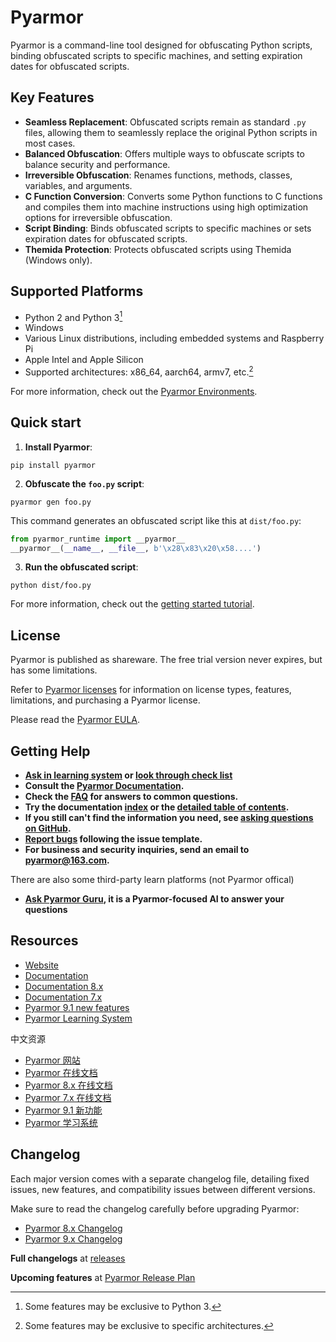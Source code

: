 # Pyarmor

Pyarmor is a command-line tool designed for obfuscating Python scripts, binding obfuscated scripts to specific machines, and setting expiration dates for obfuscated scripts.

## Key Features

- **Seamless Replacement**: Obfuscated scripts remain as standard `.py` files, allowing them to seamlessly replace the original Python scripts in most cases.
- **Balanced Obfuscation**: Offers multiple ways to obfuscate scripts to balance security and performance.
- **Irreversible Obfuscation**: Renames functions, methods, classes, variables, and arguments.
- **C Function Conversion**: Converts some Python functions to C functions and compiles them into machine instructions using high optimization options for irreversible obfuscation.
- **Script Binding**: Binds obfuscated scripts to specific machines or sets expiration dates for obfuscated scripts.
- **Themida Protection**: Protects obfuscated scripts using Themida (Windows only).

## Supported Platforms

- Python 2 and Python 3[^1]
- Windows
- Various Linux distributions, including embedded systems and Raspberry Pi
- Apple Intel and Apple Silicon
- Supported architectures: x86_64, aarch64, armv7, etc.[^2]

For more information, check out the [Pyarmor Environments][encironments].

[^1]: Some features may be exclusive to Python 3.
[^2]: Some features may be exclusive to specific architectures.

[encironments]: https://pyarmor.readthedocs.io/en/stable/reference/environments.html

## Quick start

1. **Install Pyarmor**:
```shell
pip install pyarmor
```

2. **Obfuscate the `foo.py` script**:
```shell
pyarmor gen foo.py
```

This command generates an obfuscated script like this at `dist/foo.py`:

```python
from pyarmor_runtime import __pyarmor__
__pyarmor__(__name__, __file__, b'\x28\x83\x20\x58....')
```

3. **Run the obfuscated script**:
```shell
python dist/foo.py
```

For more information, check out the [getting started tutorial][tutorial].

[tutorial]: https://pyarmor.readthedocs.io/en/stable/tutorial/getting-started.html

## License

Pyarmor is published as shareware. The free trial version never expires, but has some limitations.

Refer to [Pyarmor licenses][licenses] for information on license types, features, limitations, and purchasing a Pyarmor license.

Please read the [Pyarmor EULA](LICENSE).

[licenses]: https://pyarmor.readthedocs.io/en/latest/licenses.html

## Getting Help

- **[Ask in learning system][askeke] or [look through check list][checklist]**
- **Consult the [Pyarmor Documentation][doc].**
- **Check the [FAQ][faq] for answers to common questions.**
- **Try the documentation [index][genindex] or the [detailed table of contents][mastertoc].**
- **If you still can't find the information you need, see [asking questions on GitHub][asking].**
- **[Report bugs][issues] following the issue template.**
- **For business and security inquiries, send an email to <pyarmor@163.com>.**

There are also some third-party learn platforms (not Pyarmor offical)

- **[Ask Pyarmor Guru][gurubase], it is a Pyarmor-focused AI to answer your questions**

## Resources

* [Website](https://pyarmor.dashingsoft.com)
* [Documentation][doc]
* [Documentation 8.x](https://pyarmor.readthedocs.io/en/v8.5.12/)
* [Documentation 7.x](https://pyarmor.readthedocs.io/en/v7.7/)
* [Pyarmor 9.1 new features](https://eke.dashingsoft.com/pyarmor/docs/en/index.html)
* [Pyarmor Learning System](https://eke.dashingsoft.com/pyarmor/)

中文资源

* [Pyarmor 网站](https://pyarmor.dashingsoft.com/index-zh.html)
* [Pyarmor 在线文档](https://pyarmor.readthedocs.io/zh/latest/)
* [Pyarmor 8.x 在线文档](https://pyarmor.readthedocs.io/zh/v8.5.12/)
* [Pyarmor 7.x 在线文档](https://pyarmor.readthedocs.io/zh/v7.x/)
* [Pyarmor 9.1 新功能](https://eke.dashingsoft.com/pyarmor/docs/zh/index.html)
* [Pyarmor 学习系统](https://eke.dashingsoft.com/pyarmor/)

## Changelog

Each major version comes with a separate changelog file, detailing fixed issues, new features, and compatibility issues between different versions.

Make sure to read the changelog carefully before upgrading Pyarmor:

- [Pyarmor 8.x Changelog](docs/ChangeLogs.8)
- [Pyarmor 9.x Changelog](docs/ChangeLogs.9)

**Full changelogs** at [releases][releases]

**Upcoming features** at [Pyarmor Release Plan](docs/ReleasePlan.md)

[releases]: https://github.com/dashingsoft/pyarmor/releases
[faq]: https://pyarmor.readthedocs.io/en/latest/questions.html
[issues]: https://github.com/dashingsoft/pyarmor/issues
[genindex]: https://pyarmor.readthedocs.io/en/stable/genindex.html
[mastertoc]: https://pyarmor.readthedocs.io/en/stable/index.html#table-of-contents
[asking]: https://pyarmor.readthedocs.io/en/latest/questions.html#asking-questions-in-github
[doc]: https://pyarmor.readthedocs.io/
[gurubase]: https://gurubase.io/g/pyarmor
[askeke]: https://eke.dashingsoft.com/pyarmor/ask
[checklist]: https://pyarmor.readthedocs.io/en/latest/reference/solutions.html
